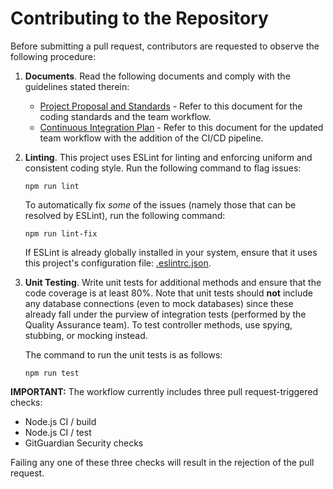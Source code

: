 # Contributing to the Repository

Before submitting a pull request, contributors are requested to observe the following procedure:

1. **Documents**. Read the following documents and comply with the guidelines stated therein:
   - [Project Proposal and Standards](https://drive.google.com/file/d/1M4Yia4GSVdtk8iS_J5kjrANo8KcG4avp/view?usp=sharing) - Refer to this document for the coding standards and the team workflow.
   - [Continuous Integration Plan](https://drive.google.com/file/d/17Da54zUm8k1dcB4syzvPqWraSlaZumCS/view?usp=sharing) - Refer to this document for the updated team workflow with the addition of the CI/CD pipeline.
   
2. **Linting**. This project uses ESLint for linting and enforcing uniform and consistent coding style. Run the following command to flag issues:
   ```
   npm run lint
   ```
   
   To automatically fix *some* of the issues (namely those that can be resolved by ESLint), run the following command:
   ```
   npm run lint-fix
   ```

   If ESLint is already globally installed in your system, ensure that it uses this project's configuration file: [.eslintrc.json](https://github.com/STSWENG-T1-AY2122-AWS-CodeBuild/powerzone-inventory/blob/main/.eslintrc.json).
   
3. **Unit Testing**. Write unit tests for additional methods and ensure that the code coverage is at least 80%. Note that unit tests should **not** include any database connections (even to mock databases) since these already fall under the purview of integration tests (performed by the Quality Assurance team). To test controller methods, use spying, stubbing, or mocking instead. 

   The command to run the unit tests is as follows:
   ```
   npm run test
   ```

**IMPORTANT:**
The workflow currently includes three pull request-triggered checks:
- Node.js CI / build
- Node.js CI / test
- GitGuardian Security checks

Failing any one of these three checks will result in the rejection of the pull request.
